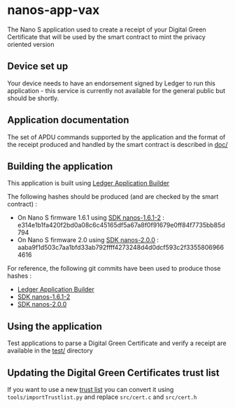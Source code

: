 # nanos-app-vax


The Nano S application used to create a receipt of your Digital Green Certificate that will be used by the smart contract to mint the privacy oriented version

## Device set up 

Your device needs to have an endorsement signed by Ledger to run this application - this service is currently not available for the general public but should be shortly.

## Application documentation 

The set of APDU commands supported by the application and the format of the receipt produced and handled by the smart contract is described in [doc/](../../tree/master/nanos-app-vax/doc/)

## Building the application

This application is built using [Ledger Application Builder](https://github.com/LedgerHQ/ledger-app-builder)

The following hashes should be produced (and are checked by the smart contract) :

* On Nano S firmware 1.6.1 using [SDK nanos-1.6.1-2](https://github.com/ledgerhq/nanos-secure-sdk/tree/nanos-1612) : e314e1b1fa420f2bd0a08c6c45165df5a67a8f0f91679e0ff84f7735bb85d794
* On Nano S firmware 2.0 using [SDK nanos-2.0.0](https://github.com/ledgerhq/nanos-secure-sdk/) : aaba9f1d503c7aa1bfd33ab792ffff4273248d4d0dcf593c2f33558069664616

For reference, the following git commits have been used to produce those hashes : 
* [Ledger Application Builder](https://github.com/LedgerHQ/ledger-app-builder/commit/c0d5f3f3845f53771d9469238cbf9f8c90b0de2a)
* [SDK nanos-1.6.1-2](https://github.com/LedgerHQ/nanos-secure-sdk/commit/1bc941792868aadb29e45c771ccf997b9186b305)
* [SDK nanos-2.0.0](https://github.com/LedgerHQ/nanos-secure-sdk/commit/ef212bd07929520f502eaebcc454793218445185)

## Using the application

Test applications to parse a Digital Green Certificate and verify a receipt are available in the [test/](../../tree/master/nanos-app-vax/test/) directory

## Updating the Digital Green Certificates trust list

If you want to use a new [trust list](https://github.com/section42/hcert-trustlist-mirror/) you can convert it using ```tools/importTrustlist.py``` and replace ```src/cert.c``` and ```src/cert.h```



